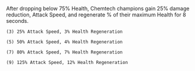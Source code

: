 After dropping below 75% Health, Chemtech champions gain 25% damage reduction, Attack Speed, and regenerate % of their maximum Health for 8 seconds.

	(3) 25% Attack Speed, 3% Health Regeneration
	
	(5) 50% Attack Speed, 4% Health Regeneration
	
	(7) 80% Attack Speed, 7% Health Regeneration
	
	(9) 125% Attack Speed, 12% Health Regeneration